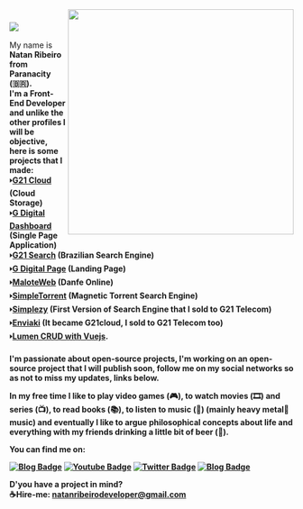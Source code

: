 <img align="right" width="400" height="400" src="https://thumbs.gfycat.com/MediocreHappyLadybird-small.gif">

### <img src="https://i.ibb.co/4FdNfsc/p-Ka-Tm-Zw-KIF.gif">

My name is <b>Natan Ribeiro<b/> from Paranacity (🇧🇷). <br/>I'm a Front-End Developer and unlike the other profiles I will be objective, here is some projects that I made:<br/> 🢒[G21 Cloud](https://ibb.co/album/pQrsq3) (Cloud Storage)<br/> 🢒[G Digital Dashboard](https://www.youtube.com/watch?v=dLt7p9ToDew) (Single Page Application) <br/>🢒[G21 Search](https://i.ibb.co/crcDsHV/Screenshot-194.png) (Brazilian Search Engine) <br/>🢒[G Digital Page](https://natanr-dev.github.io/G-Page-FrontEnd/) (Landing Page) <br/>🢒[MaloteWeb](http://www.maloteweb.com.br) (Danfe Online) <br/>🢒[SimpleTorrent](https://i.ibb.co/7p8ZmgC/Screenshot-200.png) (Magnetic Torrent Search Engine) <br/>🢒[Simplezy](http://web.archive.org/web/20170627044309/http://www.simplezy.com/#) (First Version of Search Engine that I sold to G21 Telecom) 🢒[Enviaki](https://www.facebook.com/Enviaki/videos/939274176185586) (It became G21cloud, I sold to G21 Telecom too) <br/> 🢒[Lumen CRUD with Vuejs](https://github.com/NatanR-dev/LumenCRUD-API-WithVueJS). <br/><br/>I'm passionate about open-source projects, I'm working on an open-source project that I will publish soon, follow me on my social networks so as not to miss my updates, links below. 

In my free time I like to play video games (🎮), to watch movies (🎞️) and series (📺), to read books (📚), to listen to music (🎵) (mainly heavy metal🤘 music) and eventually I like to argue philosophical concepts about life and everything with my friends drinking a little bit of beer (🍺). 

You can find me on:

[![Blog Badge](https://img.shields.io/badge/Blog-NatanR.dev-black)](https://natanr.dev)
[![Youtube Badge](https://img.shields.io/badge/-Youtube-FF0000?style=flat-square&labelColor=FF0000&logo=youtube&logoColor=white&link=https://www.youtube.com/channel/UCMlffegSzIq3Ht1sqN5cYkg)](https://www.youtube.com/channel/UCMlffegSzIq3Ht1sqN5cYkg)
[![Twitter Badge](https://img.shields.io/badge/-Twitter-1ca0f1?style=flat-square&labelColor=1ca0f1&logo=twitter&logoColor=white&link=https://twitter.com/natanribeirocom)](https://twitter.com/natanribeirocom)
[![Blog Badge](https://img.shields.io/badge/-Curriculum%20-lightgrey)](https://www.scribd.com/document/471399750/Curriculo-de-NatanR-dev?secret_password=gUHc8ofyylBicq9qFraP)

D'you have a project in mind?</br> 
☕Hire-me: [natanribeirodeveloper@gmail.com](https://mail.google.com/mail/u/0/?view=cm&fs=1&tf=1&to=natanribeirodeveloper@gmail.com) 


